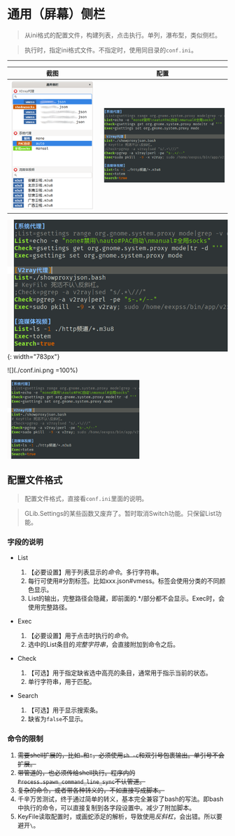 # 通用（屏幕）侧栏


> 从ini格式的配置文件，构建列表，点击执行。单列，瀑布型，类似侧栏。

> 执行时，指定ini格式文件。不指定时，使用同目录的`conf.ini`。

---

截图|配置
--|--
![](./list-exec.png)|![](./conf.ini.png)

![](./conf.ini.png){: width="783px"}

![](./conf.ini.png =100%)

<img src="./conf.ini.png" width = 60%  />


## 配置文件格式

> 配置文件格式，直接看`conf.ini`里面的说明。

> GLib.Settings的某些函数又废弃了。暂时取消Switch功能。只保留List功能。

### 字段的说明

- List

	1. 【必要设置】用于列表显示的*命令*。多行字符串。
	1. 每行可使用#分割标签。比如xxx.json#vmess。标签会使用分类的不同颜色显示。
	1. List的输出，完整路径会隐藏，即前面的.*/部分都不会显示。Exec时，会使用完整路径。

- Exec

	1. 【必要设置】用于点击时执行的*命令*。
	1. 选中的List条目的*完整字符串*，会直接附加到命令之后。

- Check

	1. 【可选】用于指定缺省选中高亮的条目，通常用于指示当前的状态。
	1. 单行字符串，用于匹配。

- Search

	1. 【可选】用于显示搜索条。
	1. 缺省为`false`不显示。


### 命令的限制

1. ~~需要shell扩展的，比如`~`和`*`，必须使用`sh -c`和双引号包裹输出。单引号不会扩展。~~
1. ~~带管道的，也必须传给shell执行。程序内的`Process.spawn_command_line_sync`不认管道。~~
1. ~~复杂的命令，或者带各种转义的，不如直接写成脚本。~~
1. 千辛万苦测试，终于通过简单的转义，基本完全兼容了bash的写法。即bash中执行的命令，可以直接复制到各字段设置中。减少了附加脚本。
1. KeyFile读取配置时，或画蛇添足的解析，导致使用*反斜杠*，会出错。所以要避开`\`。

